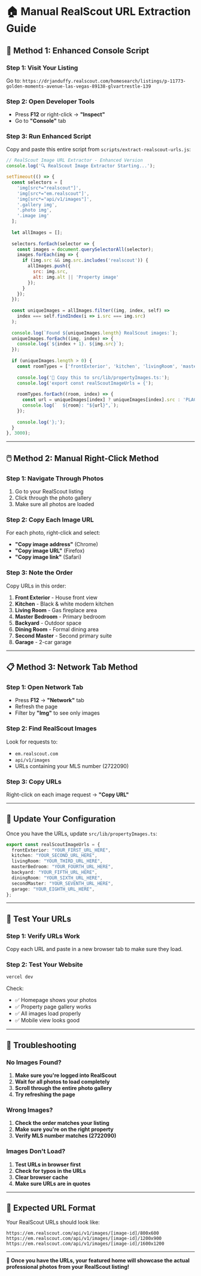# 🏠 Manual RealScout URL Extraction Guide

## 🎯 **Method 1: Enhanced Console Script**

### **Step 1: Visit Your Listing**
Go to: `https://drjanduffy.realscout.com/homesearch/listings/p-11773-golden-moments-avenue-las-vegas-89138-glvartrestle-139`

### **Step 2: Open Developer Tools**
- Press **F12** or right-click → **"Inspect"**
- Go to **"Console"** tab

### **Step 3: Run Enhanced Script**
Copy and paste this entire script from `scripts/extract-realscout-urls.js`:

```javascript
// RealScout Image URL Extractor - Enhanced Version
console.log('🔍 RealScout Image Extractor Starting...');

setTimeout(() => {
  const selectors = [
    'img[src*="realscout"]',
    'img[src*="em.realscout"]', 
    'img[src*="api/v1/images"]',
    '.gallery img',
    '.photo img',
    '.image img'
  ];
  
  let allImages = [];
  
  selectors.forEach(selector => {
    const images = document.querySelectorAll(selector);
    images.forEach(img => {
      if (img.src && img.src.includes('realscout')) {
        allImages.push({
          src: img.src,
          alt: img.alt || 'Property image'
        });
      }
    });
  });
  
  const uniqueImages = allImages.filter((img, index, self) => 
    index === self.findIndex(i => i.src === img.src)
  );
  
  console.log(`Found ${uniqueImages.length} RealScout images:`);
  uniqueImages.forEach((img, index) => {
    console.log(`${index + 1}. ${img.src}`);
  });
  
  if (uniqueImages.length > 0) {
    const roomTypes = ['frontExterior', 'kitchen', 'livingRoom', 'masterBedroom', 'backyard', 'diningRoom', 'secondMaster', 'garage'];
    
    console.log('📝 Copy this to src/lib/propertyImages.ts:');
    console.log('export const realScoutImageUrls = {');
    
    roomTypes.forEach((room, index) => {
      const url = uniqueImages[index] ? uniqueImages[index].src : 'PLACEHOLDER_URL';
      console.log(`  ${room}: "${url}",`);
    });
    
    console.log('};');
  }
}, 3000);
```

---

## 🖱️ **Method 2: Manual Right-Click Method**

### **Step 1: Navigate Through Photos**
1. Go to your RealScout listing
2. Click through the photo gallery
3. Make sure all photos are loaded

### **Step 2: Copy Each Image URL**
For each photo, right-click and select:
- **"Copy image address"** (Chrome)
- **"Copy image URL"** (Firefox)
- **"Copy image link"** (Safari)

### **Step 3: Note the Order**
Copy URLs in this order:
1. **Front Exterior** - House front view
2. **Kitchen** - Black & white modern kitchen
3. **Living Room** - Gas fireplace area
4. **Master Bedroom** - Primary bedroom
5. **Backyard** - Outdoor space
6. **Dining Room** - Formal dining area
7. **Second Master** - Second primary suite
8. **Garage** - 2-car garage

---

## 📋 **Method 3: Network Tab Method**

### **Step 1: Open Network Tab**
- Press **F12** → **"Network"** tab
- Refresh the page
- Filter by **"Img"** to see only images

### **Step 2: Find RealScout Images**
Look for requests to:
- `em.realscout.com`
- `api/v1/images`
- URLs containing your MLS number (2722090)

### **Step 3: Copy URLs**
Right-click on each image request → **"Copy URL"**

---

## 🔧 **Update Your Configuration**

Once you have the URLs, update `src/lib/propertyImages.ts`:

```typescript
export const realScoutImageUrls = {
  frontExterior: "YOUR_FIRST_URL_HERE",
  kitchen: "YOUR_SECOND_URL_HERE", 
  livingRoom: "YOUR_THIRD_URL_HERE",
  masterBedroom: "YOUR_FOURTH_URL_HERE",
  backyard: "YOUR_FIFTH_URL_HERE",
  diningRoom: "YOUR_SIXTH_URL_HERE",
  secondMaster: "YOUR_SEVENTH_URL_HERE",
  garage: "YOUR_EIGHTH_URL_HERE",
};
```

---

## 🧪 **Test Your URLs**

### **Step 1: Verify URLs Work**
Copy each URL and paste in a new browser tab to make sure they load.

### **Step 2: Test Your Website**
```bash
vercel dev
```

Check:
- ✅ Homepage shows your photos
- ✅ Property page gallery works
- ✅ All images load properly
- ✅ Mobile view looks good

---

## 🚨 **Troubleshooting**

### **No Images Found?**
1. **Make sure you're logged into RealScout**
2. **Wait for all photos to load completely**
3. **Scroll through the entire photo gallery**
4. **Try refreshing the page**

### **Wrong Images?**
1. **Check the order matches your listing**
2. **Make sure you're on the right property**
3. **Verify MLS number matches (2722090)**

### **Images Don't Load?**
1. **Test URLs in browser first**
2. **Check for typos in the URLs**
3. **Clear browser cache**
4. **Make sure URLs are in quotes**

---

## 🎯 **Expected URL Format**

Your RealScout URLs should look like:
```
https://em.realscout.com/api/v1/images/[image-id]/800x600
https://em.realscout.com/api/v1/images/[image-id]/1200x900
https://em.realscout.com/api/v1/images/[image-id]/1600x1200
```

---

**🚀 Once you have the URLs, your featured home will showcase the actual professional photos from your RealScout listing!**

